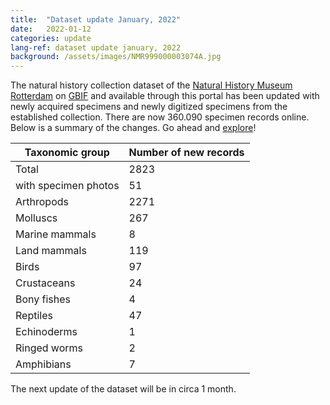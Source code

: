 ```yaml
---
title:  "Dataset update January, 2022"
date:   2022-01-12
categories: update
lang-ref: dataset update january, 2022
background: /assets/images/NMR999000003074A.jpg
---
```


The natural history collection dataset of the [Natural History Museum Rotterdam](https://www.hetnatuurhistorisch.nl/en) on [GBIF](https://www.gbif.org/) and available through this portal has been updated with newly acquired specimens and newly digitized specimens from the established collection. There are now 360.090 specimen records online. Below is a summary of the changes. Go ahead and [explore](https://specimens.hetnatuurhistorisch.nl/data)!

Taxonomic group | Number of new records
---------- | ---------- 
Total | 2823
with specimen photos | 51
Arthropods | 2271
Molluscs | 267
Marine mammals | 8
Land mammals | 119
Birds | 97
Crustaceans | 24
Bony fishes | 4
Reptiles | 47
Echinoderms | 1
Ringed worms | 2
Amphibians | 7

The next update of the dataset will be in circa 1 month.
